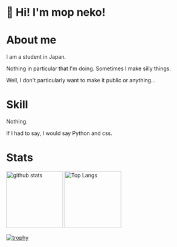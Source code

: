 <h1 align="left">👋 Hi! I'm mop neko!</h1>

<h1 align="left">About me</h1>

I am a student in Japan.

Nothing in particular that I'm doing. Sometimes I make silly things.

Well, I don't particularly want to make it public or anything...

<h1 align="left">Skill</h1>

Nothing.

If I had to say, I would say Python and css.

<h1 align="left">Stats</h1>

<p align="left"> 
  <img alt="github stats" height="150px" src="https://github-readme-stats.vercel.app/api?username=mabo-danmaku&theme=onedark&show_icons=ture" />
  <img alt="Top Langs" height="150px" src="https://github-readme-stats.vercel.app/api/top-langs/?username=mabo-danmaku&layout=compact&show_icons=true&theme=onedark" />
</p>

[![trophy](https://github-profile-trophy.vercel.app/?username=mabo-danmaku&theme=onedark)](https://github.com/ryo-ma/github-profile-trophy)
